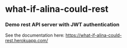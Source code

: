 # what-if-alina-could-rest
### Demo rest API server with JWT authentication
See the documentation here: https://what-if-alina-could-rest.herokuapp.com/